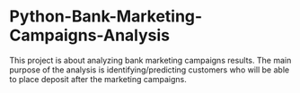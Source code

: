 # Python-Bank-Marketing-Campaigns-Analysis
This project is about analyzing bank marketing campaigns results. The main purpose of the analysis is identifying/predicting customers who will be able to place deposit after the marketing campaigns.
